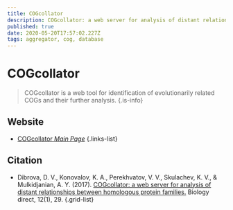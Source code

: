 ```yaml
---
title: COGcollator
description: COGcollator: a web server for analysis of distant relationships between homologous protein families
published: true
date: 2020-05-20T17:57:02.227Z
tags: aggregator, cog, database
---
```


# COGcollator

> COGcollator is a web tool for identification of evolutionarily related COGs and their further analysis. 
{.is-info}

 

## Website 

- [COGcollator *Main Page*](https://depo.msu.ru/module/cogcollator)
 {.links-list}

## Citation 

- Dibrova, D. V., Konovalov, K. A., Perekhvatov, V. V., Skulachev, K. V., & Mulkidjanian, A. Y. (2017). [COGcollator: a web server for analysis of distant relationships between homologous protein families.](https://biologydirect.biomedcentral.com/articles/10.1186/s13062-017-0198-x) Biology direct, 12(1), 29.
{.grid-list}